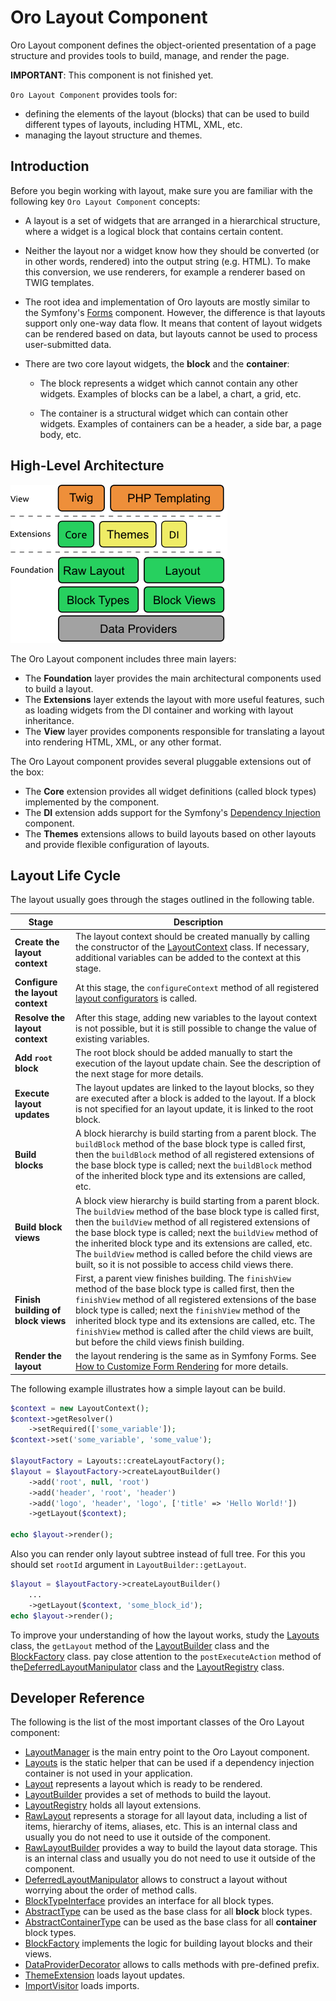 # Oro Layout Component

Oro Layout component defines the object-oriented presentation of a page structure and provides tools to build, manage, and render the page.

**IMPORTANT**: This component is not finished yet.

`Oro Layout Component` provides tools for:

- defining the elements of the layout (blocks) that can be used to build different types of layouts, including HTML, XML, etc.
- managing the layout structure and themes.

## Introduction

Before you begin working with layout, make sure you are familiar with the following key `Oro Layout Component` concepts:

 - A layout is a set of widgets that are arranged in a hierarchical structure, where a widget is a logical block that contains certain content.
 
 - Neither the layout nor a widget know how they should be converted (or in other words, rendered) into the output string (e.g. HTML). To make this conversion, we use renderers, for example a renderer based on TWIG templates.
  
 - The root idea and implementation of Oro layouts are mostly similar to the Symfony's [Forms](http://symfony.com/doc/current/book/forms.html) component. However, the difference is that layouts support only one-way data flow. It means that content of layout widgets can be rendered based on data, but layouts cannot be used to process user-submitted data.
 
 - There are two core layout widgets, the **block** and the **container**:
 
	- The block represents a widget which cannot contain any other widgets. Examples of blocks can be a label, a chart, a grid, etc.
	
	- The container is a structural widget which can contain other widgets. Examples of containers can be a header, a side bar, a page body, etc.

## High-Level Architecture

![The high-level architecture](./Resources/doc/high_level_architecture.png "The high-level architecture of Oro Layout component")

The Oro Layout component includes three main layers:

 - The **Foundation** layer provides the main architectural components used to build a layout.
 - The **Extensions** layer extends the layout with more useful features, such as loading widgets from the DI container and working with layout inheritance.
 - The **View** layer provides components responsible for translating a layout into rendering HTML, XML, or any other format.

The Oro Layout component provides several pluggable extensions out of the box:

 - The **Core** extension provides all widget definitions (called block types) implemented by the component.
 - The **DI** extension adds support for the Symfony's [Dependency Injection](http://symfony.com/doc/current/components/dependency_injection/introduction.html) component.
 - The **Themes** extensions allows to build layouts based on other layouts and provide flexible configuration of layouts.


## Layout Life Cycle

The layout usually goes through the stages outlined in the following table.

| Stage | Description |
|------ |-------------|
| **Create the layout context** | The layout context should be created manually by calling the constructor of the [LayoutContext](./LayoutContext.php) class. If necessary, additional variables can be added to the context at this stage. |
| **Configure the layout context** | At this stage, the `configureContext` method of all registered [layout configurators](./ContextConfiguratorInterface.php) is called. |
| **Resolve the layout context** | After this stage, adding new variables to the layout context is not possible, but it is still possible to change the value of existing variables. |
| **Add `root` block** | The root block should be added manually to start the execution of the layout update chain. See the description of the next stage for more details. | 
| **Execute layout updates** | The layout updates are linked to the layout blocks, so they are executed after a block is added to the layout. If a block is not specified for an layout update, it is linked to the root block. |
| **Build blocks** | A block hierarchy is build starting from a parent block. The `buildBlock` method of the base block type is called first, then the `buildBlock` method of all registered extensions of the base block type is called; next the `buildBlock` method of the inherited block type and its extensions are called, etc. |
| **Build block views** | A block view hierarchy is build starting from a parent block. The `buildView` method of the base block type is called first, then the `buildView` method of all registered extensions of the base block type is called; next the `buildView` method of the inherited block type and its extensions are called, etc. The `buildView` method is called before the child views are built, so it is not possible to access child views there. |
| **Finish building of block views** | First, a parent view finishes building. The `finishView` method of the base block type is called first, then the `finishView` method of all registered extensions of the base block type is called; next the `finishView` method of the inherited block type and its extensions are called, etc. The `finishView` method is called after the child views are built, but before the child views finish building. |
| **Render the layout** | the layout rendering is the same as in Symfony Forms. See [How to Customize Form Rendering](http://symfony.com/doc/current/cookbook/form/form_customization.html) for more details. |

The following example illustrates how a simple layout can be build.

```php
$context = new LayoutContext();
$context->getResolver()
	->setRequired(['some_variable']);
$context->set('some_variable', 'some_value');

$layoutFactory = Layouts::createLayoutFactory();
$layout = $layoutFactory->createLayoutBuilder()
	->add('root', null, 'root')
	->add('header', 'root', 'header')
	->add('logo', 'header', 'logo', ['title' => 'Hello World!'])
	->getLayout($context);

echo $layout->render();
```

Also you can render only layout subtree instead of full tree.
For this you should set `rootId` argument in `LayoutBuilder::getLayout`.

```php
$layout = $layoutFactory->createLayoutBuilder()
	...
	->getLayout($context, 'some_block_id');
echo $layout->render();
```

To improve your understanding of how the layout works, study the [Layouts](./Layouts.php) class, the `getLayout` method of the [LayoutBuilder](./LayoutBuilder.php) class and the [BlockFactory](./BlockFactory.php) class. pay close attention to the `postExecuteAction` method of the[DeferredLayoutManipulator](./DeferredLayoutManipulator.php) class and the [LayoutRegistry](./LayoutRegistry.php) class.


## Developer Reference

The following is the list of the most important classes of the Oro Layout component:

 - [LayoutManager](./LayoutManager.php) is the main entry point to the Oro Layout component.
 - [Layouts](./Layouts.php) is the static helper that can be used if a dependency injection container is not used in your application.
 - [Layout](./Layout.php) represents a layout which is ready to be rendered.
 - [LayoutBuilder](./LayoutBuilder.php) provides a set of methods to build the layout.
 - [LayoutRegistry](./LayoutRegistry.php) holds all layout extensions.
 - [RawLayout](./RawLayout.php) represents a storage for all layout data, including a list of items, hierarchy of items, aliases, etc. This is an internal class and usually you do not need to use it outside of the component.
 - [RawLayoutBuilder](./RawLayoutBuilder.php) provides a way to build the layout data storage. This is an internal class and usually you do not need to use it outside of the component.
 - [DeferredLayoutManipulator](./DeferredLayoutManipulator.php) allows to construct a layout without worrying about the order of method calls.
 - [BlockTypeInterface](./BlockTypeInterface.php) provides an interface for all block types.
 - [AbstractType](./Block/Type/AbstractType.php) can be used as the base class for all **block** block types.
 - [AbstractContainerType](./Block/Type/AbstractContainerType.php) can be used as the base class for all **container** block types.
 - [BlockFactory](./BlockFactory.php) implements the logic for building layout blocks and their views.
 - [DataProviderDecorator](./DataProviderDecorator.php) allows to calls methods with pre-defined prefix.
 - [ThemeExtension](./Extension/Theme/ThemeExtension.php) loads layout updates.
 - [ImportVisitor](./Extension/Theme/Visitor/ImportVisitor.php) loads imports.

